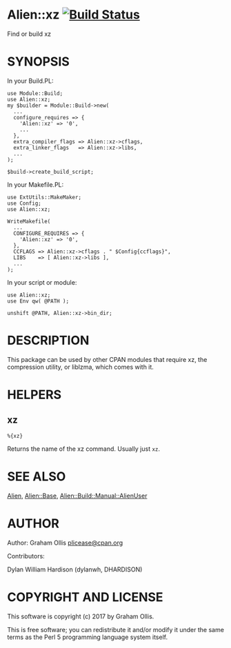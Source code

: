 # Alien::xz [![Build Status](https://secure.travis-ci.org/plicease/Alien-xz.png)](http://travis-ci.org/plicease/Alien-xz)

Find or build xz

# SYNOPSIS

In your Build.PL:

    use Module::Build;
    use Alien::xz;
    my $builder = Module::Build->new(
      ...
      configure_requires => {
        'Alien::xz' => '0',
        ...
      },
      extra_compiler_flags => Alien::xz->cflags,
      extra_linker_flags   => Alien::xz->libs,
      ...
    );
    
    $build->create_build_script;

In your Makefile.PL:

    use ExtUtils::MakeMaker;
    use Config;
    use Alien::xz;
    
    WriteMakefile(
      ...
      CONFIGURE_REQUIRES => {
        'Alien::xz' => '0',
      },
      CCFLAGS => Alien::xz->cflags . " $Config{ccflags}",
      LIBS    => [ Alien::xz->libs ],
      ...
    );

In your script or module:

    use Alien::xz;
    use Env qw( @PATH );
    
    unshift @PATH, Alien::xz->bin_dir;

# DESCRIPTION

This package can be used by other CPAN modules that require xz,
the compression utility, or liblzma, which comes with it.

# HELPERS

## xz

    %{xz}

Returns the name of the xz command.  Usually just `xz`.

# SEE ALSO

[Alien](https://metacpan.org/pod/Alien), [Alien::Base](https://metacpan.org/pod/Alien::Base), [Alien::Build::Manual::AlienUser](https://metacpan.org/pod/Alien::Build::Manual::AlienUser)

# AUTHOR

Author: Graham Ollis <plicease@cpan.org>

Contributors:

Dylan William Hardison (dylanwh, DHARDISON)

# COPYRIGHT AND LICENSE

This software is copyright (c) 2017 by Graham Ollis.

This is free software; you can redistribute it and/or modify it under
the same terms as the Perl 5 programming language system itself.
